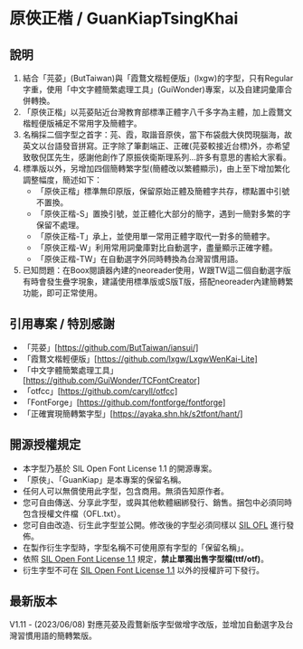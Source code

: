# 原俠正楷 / GuanKiapTsingKhai

## 說明
1. 結合「芫荽」(ButTaiwan)與「霞鶩文楷輕便版」(lxgw)的字型，只有Regular字重，使用「中文字體簡繁處理工具」(GuiWonder)專案，以及自建詞彙庫合併轉換。
2. 「原俠正楷」以芫荽貼近台灣教育部標準正體字八千多字為主體，加上霞鶩文楷輕便版補足不常用字及簡體字。
3. 名稱採二個字型之首字：芫、霞，取諧音原俠，當下布袋戲大俠閃現腦海，故英文以台語發音拼寫。正字除了筆劃端正、正確(芫荽較接近台標)外，亦希望致敬倪匡先生，感謝他創作了原振俠衛斯理系列…許多有意思的書給大家看。
4. 標準版以外，另增加四個簡轉繁字型(簡體改以繁體顯示)，由上至下增加繁化調整幅度，簡述如下：
    - 「原俠正楷」標準無印原版，保留原始正體及簡體字共存，標點置中引號不置換。
    - 「原俠正楷-S」置換引號，並正體化大部分的簡字，遇到一簡對多繁的字保留不處理。
    - 「原俠正楷-T」承上，並使用單一常用正體字取代一對多的簡體字。
    - 「原俠正楷-W」利用常用詞彙庫對比自動選字，盡量顯示正確字體。
    - 「原俠正楷-TW」在自動選字外同時轉換為台灣習慣用語。
5. 已知問題：在Boox閱讀器內建的neoreader使用，W跟TW這二個自動選字版有時會發生疊字現象，建議使用標準版或S版T版，搭配neoreader內建簡轉繁功能，即可正常使用。


## 引用專案 / 特別感謝
- 「芫荽」[https://github.com/ButTaiwan/iansui/]
- 「霞鶩文楷輕便版」[https://github.com/lxgw/LxgwWenKai-Lite]
- 「中文字體簡繁處理工具」[https://github.com/GuiWonder/TCFontCreator]
- 「otfcc」[https://github.com/caryll/otfcc]
- 「FontForge」[https://github.com/fontforge/fontforge]
- 「正確實現簡轉繁字型」[https://ayaka.shn.hk/s2tfont/hant/]


## 開源授權規定
- 本字型乃基於 SIL Open Font License 1.1 的開源專案。
- 「原俠」、「GuanKiap」是本專案的保留名稱。
- 任何人可以無償使用此字型，包含商用。無須告知原作者。
- 您可自由傳送、分享此字型，或與其他軟體綑綁發行、銷售。捆包中必須同時包含授權文件檔（OFL.txt）。
- 您可自由改造、衍生此字型並公開。修改後的字型必須同樣以 [SIL OFL](https://scripts.sil.org/OFL) 進行發佈。
- 在製作衍生字型時，字型名稱不可使用原有字型的「保留名稱」。
- 依照 [SIL Open Font License 1.1](https://scripts.sil.org/OFL) 規定，**禁止單獨出售字型檔(ttf/otf)**。
- 衍生字型不可在 [SIL Open Font License 1.1](https://scripts.sil.org/OFL) 以外的授權許可下發行。


## 最新版本
V1.11 - (2023/06/08) 對應芫荽及霞鶩新版字型做增字改版，並增加自動選字及台灣習慣用語的簡轉繁版。
